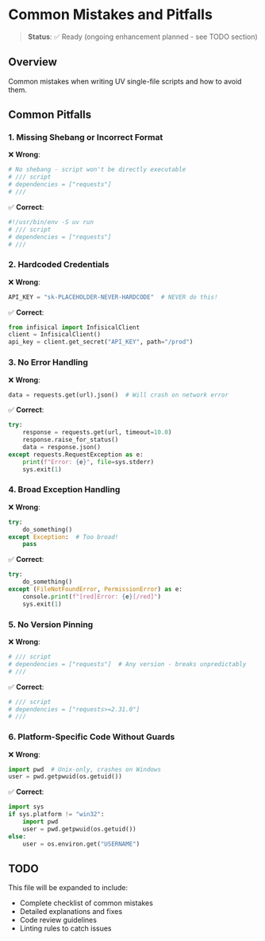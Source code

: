 # Common Mistakes and Pitfalls

> **Status**: ✅ Ready (ongoing enhancement planned - see TODO section)

## Overview

Common mistakes when writing UV single-file scripts and how to avoid them.

## Common Pitfalls

### 1. Missing Shebang or Incorrect Format

❌ **Wrong**:

```python
# No shebang - script won't be directly executable
# /// script
# dependencies = ["requests"]
# ///
```

✅ **Correct**:

```python
#!/usr/bin/env -S uv run
# /// script
# dependencies = ["requests"]
# ///
```

### 2. Hardcoded Credentials

❌ **Wrong**:

```python
API_KEY = "sk-PLACEHOLDER-NEVER-HARDCODE"  # NEVER do this!
```

✅ **Correct**:

```python
from infisical import InfisicalClient
client = InfisicalClient()
api_key = client.get_secret("API_KEY", path="/prod")
```

### 3. No Error Handling

❌ **Wrong**:

```python
data = requests.get(url).json()  # Will crash on network error
```

✅ **Correct**:

```python
try:
    response = requests.get(url, timeout=10.0)
    response.raise_for_status()
    data = response.json()
except requests.RequestException as e:
    print(f"Error: {e}", file=sys.stderr)
    sys.exit(1)
```

### 4. Broad Exception Handling

❌ **Wrong**:

```python
try:
    do_something()
except Exception:  # Too broad!
    pass
```

✅ **Correct**:

```python
try:
    do_something()
except (FileNotFoundError, PermissionError) as e:
    console.print(f"[red]Error: {e}[/red]")
    sys.exit(1)
```

### 5. No Version Pinning

❌ **Wrong**:

```python
# /// script
# dependencies = ["requests"]  # Any version - breaks unpredictably
# ///
```

✅ **Correct**:

```python
# /// script
# dependencies = ["requests>=2.31.0"]
# ///
```

### 6. Platform-Specific Code Without Guards

❌ **Wrong**:

```python
import pwd  # Unix-only, crashes on Windows
user = pwd.getpwuid(os.getuid())
```

✅ **Correct**:

```python
import sys
if sys.platform != "win32":
    import pwd
    user = pwd.getpwuid(os.getuid())
else:
    user = os.environ.get("USERNAME")
```

## TODO

This file will be expanded to include:

- Complete checklist of common mistakes
- Detailed explanations and fixes
- Code review guidelines
- Linting rules to catch issues
